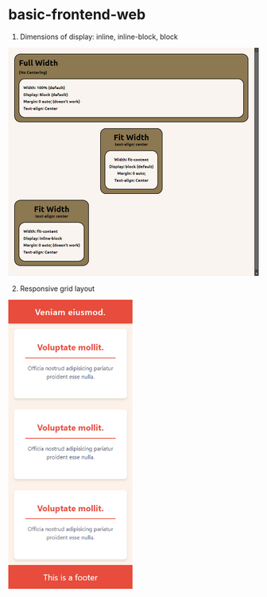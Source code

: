 # basic-frontend-web

1. Dimensions of display: inline, inline-block, block

<a href="https://github.com/sagarEmn/basic-frontend-web/tree/main/1.%20Dimensions%20of%20inline%2C%20block">
    <img src="screenshots/1.png" alt="Image of 1" width="550">
</a>

2. Responsive grid layout

<a href="https://github.com/sagarEmn/basic-frontend-web/tree/main/2%20-%20Responsive%20grid%20layout">
    <img src="screenshots/2.png" alt="Image of 2" width="250">
</a>
